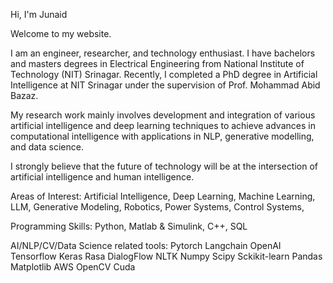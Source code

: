 Hi, I'm Junaid

Welcome to my website.

I am an engineer, researcher, and technology enthusiast. I have bachelors and masters degrees in Electrical Engineering from National Institute of Technology (NIT) Srinagar. Recently, I completed a PhD degree in Artificial Intelligence at NIT Srinagar under the supervision of  Prof. Mohammad Abid Bazaz.

My research work mainly involves development and integration of various artificial intelligence and deep learning techniques to achieve advances in computational intelligence with applications in NLP, generative modelling, and data science.

I strongly believe that the future of technology will be at the intersection of artificial intelligence and human intelligence.

Areas of Interest: Artificial Intelligence, Deep Learning, Machine Learning, LLM, Generative Modeling, Robotics, Power Systems, Control Systems, 

Programming Skills: Python, Matlab & Simulink, C++, SQL

AI/NLP/CV/Data Science related tools: Pytorch Langchain OpenAI Tensorflow  Keras   Rasa  DialogFlow  NLTK  Numpy  Scipy  Sckikit-learn  Pandas  Matplotlib  AWS   OpenCV  Cuda 

